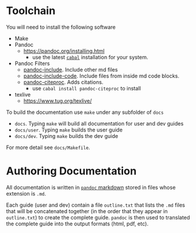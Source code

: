 
# Toolchain 

You will need to install the following software 

* Make 
* Pandoc 
    * https://pandoc.org/installing.html
      * use the latest [`cabal`](https://www.haskell.org/cabal/#install-upgrade) installation for your system. 
* Pandoc Filters 
    * [pandoc-include](https://github.com/DCsunset/pandoc-include). Include other md files 
    * [pandoc-include-code](https://github.com/owickstrom/pandoc-include-code). Include files from inside md code blocks. 
    * [pandoc-citeproc](https://hackage.haskell.org/package/pandoc-citeproc). Adds citations. 
      * use `cabal install pandoc-citeproc` to install 
* texlive 
    * https://www.tug.org/texlive/


To build the documentation use `make` under any subfolder of `docs`

* `docs`. Typing `make` will build all documentation for user and dev guides 
* `docs/user`. Typing `make` builds the user guide
* `docs/dev`. Typing `make` builds the dev guide

For more detail see `docs/Makefile`. 

# Authoring Documentation 

All documentation is written in [`pandoc`
markdown](https://pandoc.org/MANUAL.html#pandocs-markdown) stored in
files whose extension is `.md`.

Each guide (user and dev) contain a file `outline.txt` that lists the
`.md` files that will be concatenated together (in the order that they
appear in `outline.txt`) to create the complete guide. `pandoc` is then used 
to translated the complete guide into the output formats (html, pdf, etc). 

